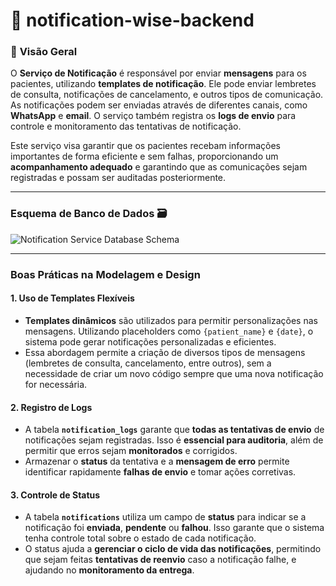 # 📲 notification-wise-backend

### 🌟 **Visão Geral**

O **Serviço de Notificação** é responsável por enviar **mensagens** para os pacientes, utilizando **templates de notificação**. 
Ele pode enviar lembretes de consulta, notificações de cancelamento, e outros tipos de comunicação. As notificações podem ser enviadas através de diferentes canais, como **WhatsApp** e **email**. O serviço também registra os **logs de envio** para controle e monitoramento das tentativas de notificação.

Este serviço visa garantir que os pacientes recebam informações importantes de forma eficiente e sem falhas, proporcionando um **acompanhamento adequado** e garantindo que as comunicações sejam registradas e possam ser auditadas posteriormente.

---
### **Esquema de Banco de Dados 🗃️**
![Notification Service Database Schema](https://github.com/user-attachments/assets/dca704f6-75cb-4dda-a4b5-dbf7037f07ef)


---
### **Boas Práticas na Modelagem e Design**

#### **1. Uso de Templates Flexíveis**
- **Templates dinâmicos** são utilizados para permitir personalizações nas mensagens. Utilizando placeholders como `{patient_name}` e `{date}`, o sistema pode gerar notificações personalizadas e eficientes.
- Essa abordagem permite a criação de diversos tipos de mensagens (lembretes de consulta, cancelamento, entre outros), sem a necessidade de criar um novo código sempre que uma nova notificação for necessária.

#### **2. Registro de Logs**
- A tabela **`notification_logs`** garante que **todas as tentativas de envio** de notificações sejam registradas. Isso é **essencial para auditoria**, além de permitir que erros sejam **monitorados** e corrigidos.
- Armazenar o **status** da tentativa e a **mensagem de erro** permite identificar rapidamente **falhas de envio** e tomar ações corretivas.

#### **3. Controle de Status**
- A tabela **`notifications`** utiliza um campo de **status** para indicar se a notificação foi **enviada**, **pendente** ou **falhou**. Isso garante que o sistema tenha controle total sobre o estado de cada notificação.
- O status ajuda a **gerenciar o ciclo de vida das notificações**, permitindo que sejam feitas **tentativas de reenvio** caso a notificação falhe, e ajudando no **monitoramento da entrega**.

